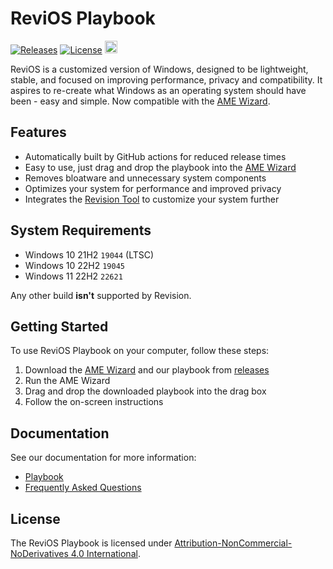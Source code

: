 # ReviOS Playbook
[![Releases](https://img.shields.io/github/v/release/meetrevision/playbook.svg)](https://github.com/meetrevision/playbook/releases)
[![License](https://img.shields.io/static/v1?label=LICENSE&message=CC%20BY-NC-ND&logo=creativecommons)](http://creativecommons.org/licenses/by-nc-nd/4.0/)
<a href="https://www.buymeacoffee.com/meetrevision" target="_blank"><img src="https://www.buymeacoffee.com/assets/img/custom_images/orange_img.png" alt="Buy Me A Coffee" height="20px"></a>
<br>

ReviOS is a customized version of Windows, designed to be lightweight, stable, and focused on improving performance, privacy and compatibility. It aspires to re-create what Windows as an operating system should have been - easy and simple. Now compatible with the [AME Wizard](https://ameliorated.io).

## Features

- Automatically built by GitHub actions for reduced release times
- Easy to use, just drag and drop the playbook into the [AME Wizard](https://ameliorated.io)
- Removes bloatware and unnecessary system components
- Optimizes your system for performance and improved privacy
- Integrates the [Revision Tool](https://github.com/meetrevision/revision-tool) to customize your system further

## System Requirements

- Windows 10 21H2 `19044` (LTSC)
- Windows 10 22H2 `19045`
- Windows 11 22H2 `22621`

Any other build **isn't** supported by Revision.

## Getting Started

To use ReviOS Playbook on your computer, follow these steps:

1. Download the [AME Wizard](https://ameliorated.io) and our playbook from [releases](https://github.com/meetrevision/playbook/releases)
2. Run the AME Wizard
3. Drag and drop the downloaded playbook into the drag box
4. Follow the on-screen instructions

## Documentation

See our documentation for more information:

- [Playbook](https://www.revi.cc/docs/playbook)
- [Frequently Asked Questions](https://www.revi.cc/docs/faq)

## License

The ReviOS Playbook is licensed under [Attribution-NonCommercial-NoDerivatives 4.0 International](https://creativecommons.org/licenses/by-nc-nd/4.0).
